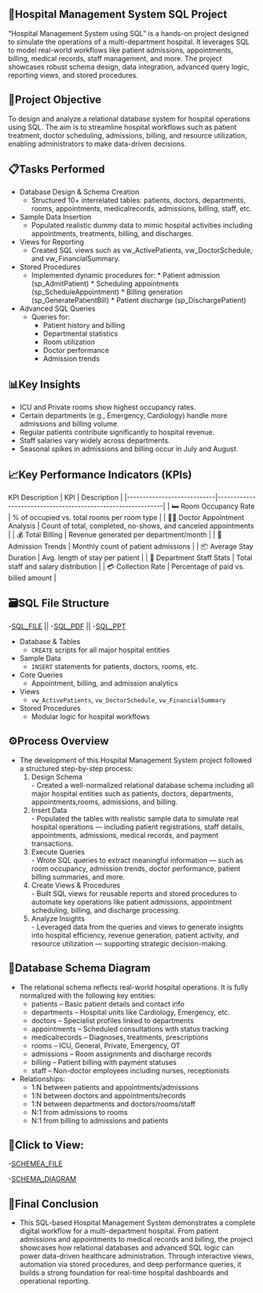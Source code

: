 ## 🏥Hospital Management System SQL Project
“Hospital Management System using SQL” is a hands-on project designed to simulate the operations of a multi-department hospital. 
It leverages SQL to model real-world workflows like patient admissions, appointments, billing, medical records, staff management, 
and more. The project showcases robust schema design, data integration, advanced query logic, reporting views, and stored procedures.

## 📌Project Objective
To design and analyze a relational database system for hospital operations using SQL. The aim is to streamline hospital workflows such 
as patient treatment, doctor scheduling, admissions, billing, and resource utilization, enabling administrators to make data-driven decisions.

## 📋Tasks Performed
 - Database Design & Schema Creation
      * Structured 10+ interrelated tables: patients, doctors, departments, rooms, appointments, medicalrecords, admissions, billing, staff, etc.
 - Sample Data Insertion
      * Populated realistic dummy data to mimic hospital activities including appointments, treatments, billing, and discharges.
 - Views for Reporting
      * Created SQL views such as vw_ActivePatients, vw_DoctorSchedule, and vw_FinancialSummary.
 - Stored Procedures
      * Implemented dynamic procedures for:
            * Patient admission (sp_AdmitPatient)
            * Scheduling appointments (sp_ScheduleAppointment)
            * Billing generation (sp_GeneratePatientBill)
            * Patient discharge (sp_DischargePatient)
  - Advanced SQL Queries
       * Queries for:
            * Patient history and billing
            * Departmental statistics
            * Room utilization
            * Doctor performance
            * Admission trends

## 📊Key Insights
  - ICU and Private rooms show highest occupancy rates.
  - Certain departments (e.g., Emergency, Cardiology) handle more admissions and billing volume.
  - Regular patients contribute significantly to hospital revenue.
  - Staff salaries vary widely across departments.
  - Seasonal spikes in admissions and billing occur in July and August.

## 📈Key Performance Indicators (KPIs)
KPI	Description
| KPI                         | Description                                                 |
|----------------------------|-------------------------------------------------------------|
| 🛏️ Room Occupancy Rate      | % of occupied vs. total rooms per room type                 |
| 👩‍⚕️ Doctor Appointment Analysis | Count of total, completed, no-shows, and canceled appointments |
| 💰 Total Billing           | Revenue generated per department/month                     |
| 📅 Admission Trends        | Monthly count of patient admissions                        |
| 📦 Average Stay Duration   | Avg. length of stay per patient                            |
| 👥 Department Staff Stats  | Total staff and salary distribution                        |
| 💳 Collection Rate         | Percentage of paid vs. billed amount                       |


## 🗃️SQL File Structure
-<a href ="https://github.com/SathishRamachandran1975/-Hospital-Management-System-SQL-Project/blob/main/Hospital%20Management%20System%20SQL-Project.sql">SQL_FILE</a> ||
-<a href ="https://github.com/SathishRamachandran1975/-Hospital-Management-System-SQL-Project/blob/main/Hospital%20Management%20System%20SQL-Project.pdf">SQL_PDF</a>  ||
-<a href ="https://github.com/SathishRamachandran1975/-Hospital-Management-System-SQL-Project/blob/main/HOSPITAL%20MANAGEMENT%20SYSTEM.pptx">SQL_PPT</a>
- Database & Tables
    - `CREATE` scripts for all major hospital entities
- Sample Data
    - `INSERT` statements for patients, doctors, rooms, etc.
- Core Queries
    - Appointment, billing, and admission analytics
- Views
    - `vw_ActivePatients`, `vw_DoctorSchedule`, `vw_FinancialSummary`
- Stored Procedures
    - Modular logic for hospital workflows
 
## ⚙️Process Overview
  - The development of this Hospital Management System project followed a structured step-by-step process:
       1. Design Schema  
               - Created a well-normalized relational database schema including all major hospital entities such as patients, doctors,
                 departments, appointments,rooms, admissions, and billing.
       2. Insert Data  
               - Populated the tables with realistic sample data to simulate real hospital operations — including patient registrations,
                 staff details, appointments, admissions, medical records, and payment transactions.
       3. Execute Queries  
               - Wrote SQL queries to extract meaningful information — such as room occupancy, admission trends, doctor performance, patient
                 billing summaries, and more.
       4. Create Views & Procedures  
               - Built SQL views for reusable reports and stored procedures to automate key operations like patient admissions, appointment
                 scheduling, billing, and discharge processing.
       5. Analyze Insights  
               - Leveraged data from the queries and views to generate insights into hospital efficiency, revenue generation, patient activity,
                 and resource utilization — supporting strategic decision-making.
 
 ## 🧬Database Schema Diagram
 - The relational schema reflects real-world hospital operations. It is fully normalized with the following key entities:
    - patients – Basic patient details and contact info
    - departments – Hospital units like Cardiology, Emergency, etc.
    - doctors – Specialist profiles linked to departments
    - appointments – Scheduled consultations with status tracking
    - medicalrecords – Diagnoses, treatments, prescriptions
    - rooms – ICU, General, Private, Emergency, OT
    - admissions – Room assignments and discharge records
    - billing – Patient billing with payment statuses
    - staff – Non-doctor employees including nurses, receptionists
- Relationships:
    - 1:N between patients and appointments/admissions
    - 1:N between doctors and appointments/records
    - 1:N between departments and doctors/rooms/staff
    - N:1 from admissions to rooms
    - N:1 from billing to admissions and patients

## 📌Click to View:
-<a href ="https://github.com/SathishRamachandran1975/-Hospital-Management-System-SQL-Project/blob/main/Hospital%20Management%20System%20Schema%20Diagram.pdf">SCHEMEA_FILE</a>

-<a href ="https://github.com/SathishRamachandran1975/-Hospital-Management-System-SQL-Project/blob/main/Hospital%20Management%20System%20Schema%20Diagram_page-0002.jpg">SCHEMA_DIAGRAM</a>

## 🏁Final Conclusion
  - This SQL-based Hospital Management System demonstrates a complete digital workflow for a multi-department hospital. From patient admissions
    and appointments to medical records and billing, the project showcases how relational databases and advanced SQL logic can power data-driven
    healthcare administration. Through interactive views, automation via stored procedures, and deep performance queries, it builds a strong
    foundation for real-time hospital dashboards and operational reporting.



